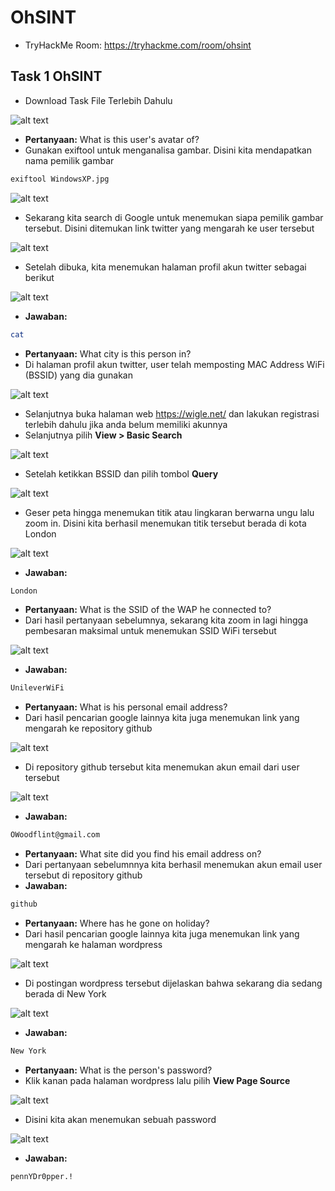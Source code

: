 # OhSINT
- TryHackMe Room: https://tryhackme.com/room/ohsint

## Task 1 OhSINT
- Download Task File Terlebih Dahulu

![alt text](https://github.com/rahardian-dwi-saputra/TryHackMe-WriteUps/blob/main/OhSINT/assets/osh%201.JPG)

- **Pertanyaan:** What is this user's avatar of?
- Gunakan exiftool untuk menganalisa gambar. Disini kita mendapatkan nama pemilik gambar
```sh
exiftool WindowsXP.jpg
```

![alt text](https://github.com/rahardian-dwi-saputra/TryHackMe-WriteUps/blob/main/OhSINT/assets/osh%202.JPG)

- Sekarang kita search di Google untuk menemukan siapa pemilik gambar tersebut. Disini ditemukan link twitter yang mengarah ke user tersebut

![alt text](https://github.com/rahardian-dwi-saputra/TryHackMe-WriteUps/blob/main/OhSINT/assets/osh%203.JPG)

- Setelah dibuka, kita menemukan halaman profil akun twitter sebagai berikut

![alt text](https://github.com/rahardian-dwi-saputra/TryHackMe-WriteUps/blob/main/OhSINT/assets/osh%204.JPG)

- **Jawaban:**
```sh
cat
```

- **Pertanyaan:** What city is this person in?
- Di halaman profil akun twitter, user telah memposting MAC Address WiFi (BSSID) yang dia gunakan

![alt text](https://github.com/rahardian-dwi-saputra/TryHackMe-WriteUps/blob/main/OhSINT/assets/osh%205.JPG)

- Selanjutnya buka halaman web https://wigle.net/ dan lakukan registrasi terlebih dahulu jika anda belum memiliki akunnya
- Selanjutnya pilih **View > Basic Search**

![alt text](https://github.com/rahardian-dwi-saputra/TryHackMe-WriteUps/blob/main/OhSINT/assets/osh%206.jpg)

- Setelah ketikkan BSSID dan pilih tombol **Query**

![alt text](https://github.com/rahardian-dwi-saputra/TryHackMe-WriteUps/blob/main/OhSINT/assets/osh%207.JPG)

- Geser peta hingga menemukan titik atau lingkaran berwarna ungu lalu zoom in. Disini kita berhasil menemukan titik tersebut berada di kota London

![alt text](https://github.com/rahardian-dwi-saputra/TryHackMe-WriteUps/blob/main/OhSINT/assets/osh%208.jpg)

- **Jawaban:**
```sh
London
```

- **Pertanyaan:** What is the SSID of the WAP he connected to?
- Dari hasil pertanyaan sebelumnya, sekarang kita zoom in lagi hingga pembesaran maksimal untuk menemukan SSID WiFi tersebut

![alt text](https://github.com/rahardian-dwi-saputra/TryHackMe-WriteUps/blob/main/OhSINT/assets/osh%209.JPG)

- **Jawaban:**
```sh
UnileverWiFi
```

- **Pertanyaan:** What is his personal email address?
- Dari hasil pencarian google lainnya kita juga menemukan link yang mengarah ke repository github

![alt text](https://github.com/rahardian-dwi-saputra/TryHackMe-WriteUps/blob/main/OhSINT/assets/osh%2010.JPG)

- Di repository github tersebut kita menemukan akun email dari user tersebut

![alt text](https://github.com/rahardian-dwi-saputra/TryHackMe-WriteUps/blob/main/OhSINT/assets/osh%2011.JPG)

- **Jawaban:**
```sh
OWoodflint@gmail.com
```

- **Pertanyaan:** What site did you find his email address on?
- Dari pertanyaan sebelumnnya kita berhasil menemukan akun email user tersebut di repository github
- **Jawaban:**
```sh
github
```

- **Pertanyaan:** Where has he gone on holiday?
- Dari hasil pencarian google lainnya kita juga menemukan link yang mengarah ke halaman wordpress

![alt text](https://github.com/rahardian-dwi-saputra/TryHackMe-WriteUps/blob/main/OhSINT/assets/osh%2012.JPG)

- Di postingan wordpress tersebut dijelaskan bahwa sekarang dia sedang berada di New York

![alt text](https://github.com/rahardian-dwi-saputra/TryHackMe-WriteUps/blob/main/OhSINT/assets/osh%2013.JPG)

- **Jawaban:**
```sh
New York
```

- **Pertanyaan:** What is the person's password?
- Klik kanan pada halaman wordpress lalu pilih **View Page Source**

![alt text](https://github.com/rahardian-dwi-saputra/TryHackMe-WriteUps/blob/main/OhSINT/assets/osh%2014.JPG)

- Disini kita akan menemukan sebuah password

![alt text](https://github.com/rahardian-dwi-saputra/TryHackMe-WriteUps/blob/main/OhSINT/assets/osh%2015.JPG)

- **Jawaban:**
```sh
pennYDr0pper.!
```